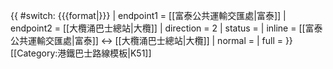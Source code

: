 {{ #switch: {{{format|}}}
  | endpoint1 = [[富泰公共運輸交匯處|富泰]]
  | endpoint2 = [[大欖涌巴士總站|大欖]]
  | direction = 2
  | status =
  | inline = [[富泰公共運輸交匯處|富泰]] ↔ [[大欖涌巴士總站|大欖]]
  | normal =
  | full =
}}<noinclude>[[Category:港鐵巴士路線模板|K51]]</noinclude>